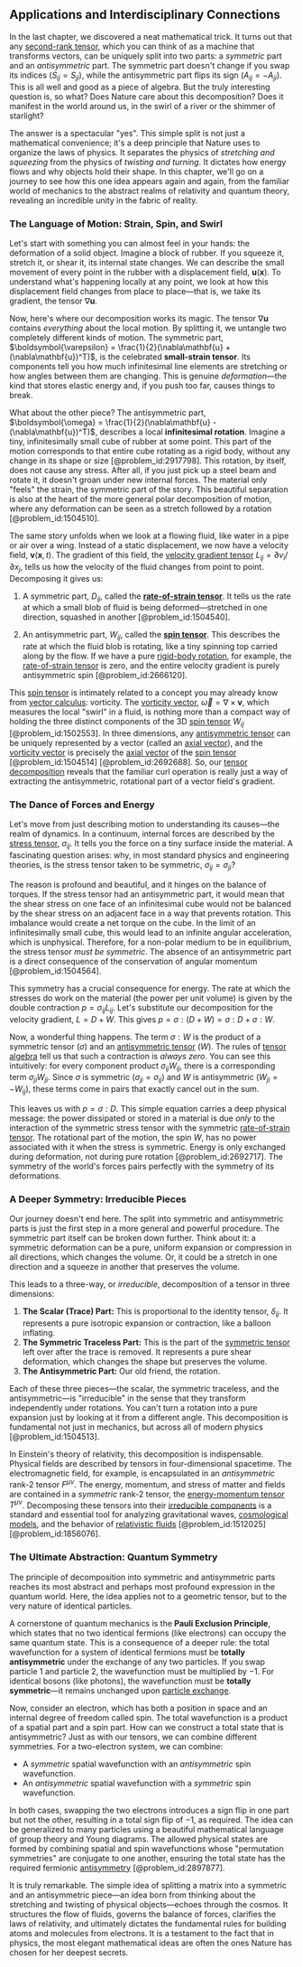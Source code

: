 ## Applications and Interdisciplinary Connections

In the last chapter, we discovered a neat mathematical trick. It turns out that any [second-rank tensor](@article_id:199286), which you can think of as a machine that transforms vectors, can be uniquely split into two parts: a *symmetric* part and an *antisymmetric* part. The symmetric part doesn't change if you swap its indices ($S_{ij} = S_{ji}$), while the antisymmetric part flips its sign ($A_{ij} = -A_{ji}$). This is all well and good as a piece of algebra. But the truly interesting question is, so what? Does Nature care about this decomposition? Does it manifest in the world around us, in the swirl of a river or the shimmer of starlight?

The answer is a spectacular "yes". This simple split is not just a mathematical convenience; it's a deep principle that Nature uses to organize the laws of physics. It separates the physics of *stretching and squeezing* from the physics of *twisting and turning*. It dictates how energy flows and why objects hold their shape. In this chapter, we'll go on a journey to see how this one idea appears again and again, from the familiar world of mechanics to the abstract realms of relativity and quantum theory, revealing an incredible unity in the fabric of reality.

### The Language of Motion: Strain, Spin, and Swirl

Let's start with something you can almost feel in your hands: the deformation of a solid object. Imagine a block of rubber. If you squeeze it, stretch it, or shear it, its internal state changes. We can describe the small movement of every point in the rubber with a displacement field, $\mathbf{u}(\mathbf{x})$. To understand what's happening locally at any point, we look at how this displacement field changes from place to place—that is, we take its gradient, the tensor $\nabla\mathbf{u}$.

Now, here's where our decomposition works its magic. The tensor $\nabla\mathbf{u}$ contains *everything* about the local motion. By splitting it, we untangle two completely different kinds of motion. The symmetric part, $\boldsymbol{\varepsilon} = \frac{1}{2}(\nabla\mathbf{u} + (\nabla\mathbf{u})^T)$, is the celebrated **small-strain tensor**. Its components tell you how much infinitesimal line elements are stretching or how angles between them are changing. This is genuine *deformation*—the kind that stores elastic energy and, if you push too far, causes things to break.

What about the other piece? The antisymmetric part, $\boldsymbol{\omega} = \frac{1}{2}(\nabla\mathbf{u} - (\nabla\mathbf{u})^T)$, describes a local **infinitesimal rotation**. Imagine a tiny, infinitesimally small cube of rubber at some point. This part of the motion corresponds to that entire cube rotating as a rigid body, without any change in its shape or size [@problem_id:2917798]. This rotation, by itself, does not cause any stress. After all, if you just pick up a steel beam and rotate it, it doesn't groan under new internal forces. The material only "feels" the strain, the symmetric part of the story. This beautiful separation is also at the heart of the more general polar decomposition of motion, where any deformation can be seen as a stretch followed by a rotation [@problem_id:1504510].

The same story unfolds when we look at a flowing fluid, like water in a pipe or air over a wing. Instead of a static displacement, we now have a velocity field, $\mathbf{v}(\mathbf{x}, t)$. The gradient of this field, the [velocity gradient tensor](@article_id:270434) $L_{ij} = \partial v_i / \partial x_j$, tells us how the velocity of the fluid changes from point to point. Decomposing it gives us:

1.  A symmetric part, $D_{ij}$, called the **[rate-of-strain tensor](@article_id:260158)**. It tells us the rate at which a small blob of fluid is being deformed—stretched in one direction, squashed in another [@problem_id:1504540].

2.  An antisymmetric part, $W_{ij}$, called the **[spin tensor](@article_id:186852)**. This describes the rate at which the fluid blob is rotating, like a tiny spinning top carried along by the flow. If we have a pure [rigid-body rotation](@article_id:268129), for example, the [rate-of-strain tensor](@article_id:260158) is zero, and the entire velocity gradient is purely antisymmetric spin [@problem_id:2666120].

This [spin tensor](@article_id:186852) is intimately related to a concept you may already know from [vector calculus](@article_id:146394): vorticity. The [vorticity vector](@article_id:187173), $\vec{\omega} = \nabla \times \mathbf{v}$, which measures the local "swirl" in a fluid, is nothing more than a compact way of holding the three distinct components of the 3D [spin tensor](@article_id:186852) $W_{ij}$ [@problem_id:1502553]. In three dimensions, any [antisymmetric tensor](@article_id:190596) can be uniquely represented by a vector (called an [axial vector](@article_id:191335)), and the [vorticity vector](@article_id:187173) is precisely the [axial vector](@article_id:191335) of the [spin tensor](@article_id:186852) [@problem_id:1504514] [@problem_id:2692688]. So, our [tensor decomposition](@article_id:172872) reveals that the familiar curl operation is really just a way of extracting the antisymmetric, rotational part of a vector field's gradient.

### The Dance of Forces and Energy

Let's move from just describing motion to understanding its causes—the realm of dynamics. In a continuum, internal forces are described by the [stress tensor](@article_id:148479), $\sigma_{ij}$. It tells you the force on a tiny surface inside the material. A fascinating question arises: why, in most standard physics and engineering theories, is the stress tensor taken to be symmetric, $\sigma_{ij} = \sigma_{ji}$?

The reason is profound and beautiful, and it hinges on the balance of torques. If the stress tensor had an antisymmetric part, it would mean that the shear stress on one face of an infinitesimal cube would not be balanced by the shear stress on an adjacent face in a way that prevents rotation. This imbalance would create a net torque on the cube. In the limit of an infinitesimally small cube, this would lead to an infinite angular acceleration, which is unphysical. Therefore, for a non-polar medium to be in equilibrium, the stress tensor *must be symmetric*. The absence of an antisymmetric part is a direct consequence of the conservation of angular momentum [@problem_id:1504564].

This symmetry has a crucial consequence for energy. The rate at which the stresses do work on the material (the power per unit volume) is given by the double contraction $p = \sigma_{ij} L_{ij}$. Let's substitute our decomposition for the velocity gradient, $L = D + W$. This gives $p = \sigma : (D + W) = \sigma:D + \sigma:W$.

Now, a wonderful thing happens. The term $\sigma:W$ is the product of a symmetric tensor ($\sigma$) and an [antisymmetric tensor](@article_id:190596) ($W$). The rules of [tensor algebra](@article_id:161177) tell us that such a contraction is *always zero*. You can see this intuitively: for every component product $\sigma_{ij} W_{ij}$, there is a corresponding term $\sigma_{ji} W_{ji}$. Since $\sigma$ is symmetric ($\sigma_{ji} = \sigma_{ij}$) and $W$ is antisymmetric ($W_{ji} = -W_{ij}$), these terms come in pairs that exactly cancel out in the sum.

This leaves us with $p = \sigma:D$. This simple equation carries a deep physical message: the power dissipated or stored in a material is due *only* to the interaction of the symmetric stress tensor with the symmetric [rate-of-strain tensor](@article_id:260158). The rotational part of the motion, the spin $W$, has no power associated with it when the stress is symmetric. Energy is only exchanged during deformation, not during pure rotation [@problem_id:2692717]. The symmetry of the world's forces pairs perfectly with the symmetry of its deformations.

### A Deeper Symmetry: Irreducible Pieces

Our journey doesn't end here. The split into symmetric and antisymmetric parts is just the first step in a more general and powerful procedure. The symmetric part itself can be broken down further. Think about it: a symmetric deformation can be a pure, uniform expansion or compression in all directions, which changes the volume. Or, it could be a stretch in one direction and a squeeze in another that preserves the volume.

This leads to a three-way, or *irreducible*, decomposition of a tensor in three dimensions:
1.  **The Scalar (Trace) Part:** This is proportional to the identity tensor, $\delta_{ij}$. It represents a pure isotropic expansion or contraction, like a balloon inflating.
2.  **The Symmetric Traceless Part:** This is the part of the [symmetric tensor](@article_id:144073) left over after the trace is removed. It represents a pure shear deformation, which changes the shape but preserves the volume.
3.  **The Antisymmetric Part:** Our old friend, the rotation.

Each of these three pieces—the scalar, the symmetric traceless, and the antisymmetric—is "irreducible" in the sense that they transform independently under rotations. You can't turn a rotation into a pure expansion just by looking at it from a different angle. This decomposition is fundamental not just in mechanics, but across all of modern physics [@problem_id:1504513].

In Einstein's theory of relativity, this decomposition is indispensable. Physical fields are described by tensors in four-dimensional spacetime. The electromagnetic field, for example, is encapsulated in an *antisymmetric* rank-2 tensor $F^{\mu\nu}$. The energy, momentum, and stress of matter and fields are contained in a *symmetric* rank-2 tensor, the [energy-momentum tensor](@article_id:149582) $T^{\mu\nu}$. Decomposing these tensors into their [irreducible components](@article_id:152539) is a standard and essential tool for analyzing gravitational waves, [cosmological models](@article_id:160922), and the behavior of [relativistic fluids](@article_id:198052) [@problem_id:1512025] [@problem_id:1856076].

### The Ultimate Abstraction: Quantum Symmetry

The principle of decomposition into symmetric and antisymmetric parts reaches its most abstract and perhaps most profound expression in the quantum world. Here, the idea applies not to a geometric tensor, but to the very nature of identical particles.

A cornerstone of quantum mechanics is the **Pauli Exclusion Principle**, which states that no two identical fermions (like electrons) can occupy the same quantum state. This is a consequence of a deeper rule: the total wavefunction for a system of identical fermions must be **totally antisymmetric** under the exchange of any two particles. If you swap particle 1 and particle 2, the wavefunction must be multiplied by $-1$. For identical bosons (like photons), the wavefunction must be **totally symmetric**—it remains unchanged upon [particle exchange](@article_id:154416).

Now, consider an electron, which has both a position in space and an internal degree of freedom called spin. The total wavefunction is a product of a spatial part and a spin part. How can we construct a total state that is antisymmetric? Just as with our tensors, we can combine different symmetries. For a two-electron system, we can combine:
- A *symmetric* spatial wavefunction with an *antisymmetric* spin wavefunction.
- An *antisymmetric* spatial wavefunction with a *symmetric* spin wavefunction.

In both cases, swapping the two electrons introduces a sign flip in one part but not the other, resulting in a total sign flip of $-1$, as required. The idea can be generalized to many particles using a beautiful mathematical language of group theory and Young diagrams. The allowed physical states are formed by combining spatial and spin wavefunctions whose "permutation symmetries" are conjugate to one another, ensuring the total state has the required fermionic [antisymmetry](@article_id:261399) [@problem_id:2897877].

It is truly remarkable. The simple idea of splitting a matrix into a symmetric and an antisymmetric piece—an idea born from thinking about the stretching and twisting of physical objects—echoes through the cosmos. It structures the flow of fluids, governs the balance of forces, clarifies the laws of relativity, and ultimately dictates the fundamental rules for building atoms and molecules from electrons. It is a testament to the fact that in physics, the most elegant mathematical ideas are often the ones Nature has chosen for her deepest secrets.